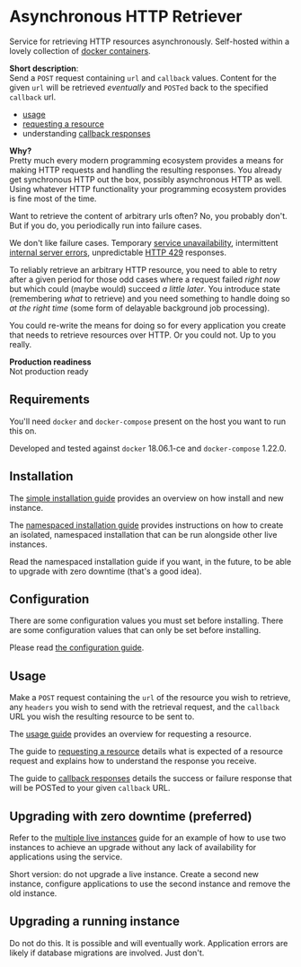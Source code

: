 # Asynchronous HTTP Retriever

Service for retrieving HTTP resources asynchronously. Self-hosted within a lovely collection of [docker containers](https://en.wikipedia.org/wiki/Docker_(software)).

**Short description**:<br> 
Send a `POST` request containing `url` and `callback` values.
Content for the given `url` will be retrieved *eventually* and `POSTed` back to the specified `callback` url.

- [usage](/docs/usage.md)
- [requesting a resource](/docs/requesting-a-resource.md)
- understanding [callback responses](/docs/callback-responses.md)

**Why?**<br>
Pretty much every modern programming ecosystem provides a means for making HTTP requests and handling the resulting responses.
You already get synchronous HTTP out the box, possibly asynchronous HTTP as well.
Using whatever HTTP functionality your programming ecosystem provides is fine most of the time.

Want to retrieve the content of arbitrary urls often? No, you probably don't. But if you do, you periodically run into
failure cases.

We don't like failure cases. Temporary [service unavailability](https://developer.mozilla.org/en-US/docs/Web/HTTP/Status/503),
intermittent [internal server errors](https://developer.mozilla.org/en-US/docs/Web/HTTP/Status/500), 
unpredictable [HTTP 429](https://developer.mozilla.org/en-US/docs/Web/HTTP/Status/429) responses.

To reliably retrieve an arbitrary HTTP resource, you need to able to retry after a given period for those odd cases
where a request failed *right now* but which could (maybe would) succeed *a little later*. 
You introduce state (remembering *what* to retrieve) and you need something to handle doing so *at the right time*
(some form of delayable background job processing).

You could re-write the means for doing so for every application you create that needs to retrieve
resources over HTTP. Or you could not. Up to you really.

**Production readiness**<br>
Not production ready

## Requirements

You'll need `docker` and `docker-compose` present on the host you want to run this on.

Developed and tested against `docker` 18.06.1-ce and `docker-compose` 1.22.0.

## Installation

The [simple installation guide](/docs/simple-installation.md) provides an overview on how install and new instance.

The [namespaced installation guide](/docs/namespaced-installation.md) provides instructions on how to create
an isolated, namespaced installation that can be run alongside other live instances.

Read the namespaced installation guide if you want, in the future, to be able to upgrade with zero downtime 
(that's a good idea).

## Configuration

There are some configuration values you must set before installing. There are some configuration values
that can only be set before installing. 

Please read [the configuration guide](/docs/configuration.md).

## Usage

Make a `POST` request containing the `url` of the resource you wish to retrieve, any `headers` you wish to send with
the retrieval request, and the `callback` URL you wish the resulting resource to be sent to.

The [usage guide](/docs/usage.md) provides an overview for requesting a resource.

The guide to [requesting a resource](/docs/requesting-a-resource.md) details what is expected of a resource request
and explains how to understand the response you receive.

The guide to [callback responses](/docs/callback-responses.md) details the success or failure response that will
be POSTed to your given `callback` URL.

## Upgrading with zero downtime (preferred)

Refer to the [multiple live instances](/docs/multiple-live-instances.md) guide for an example of how to
use two instances to achieve an upgrade without any lack of availability for applications using the service.

Short version: do not upgrade a live instance. Create a second new instance, configure applications to use the 
second instance and remove the old instance.

## Upgrading a running instance

Do not do this. It is possible and will eventually work. Application errors are likely if database migrations
are involved. Just don't.
